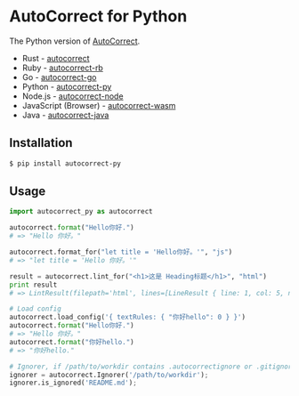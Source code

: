 # AutoCorrect for Python

The Python version of [AutoCorrect](https://github.com/huacnlee/autocorrect).

- Rust - [autocorrect](https://github.com/huacnlee/autocorrect)
- Ruby - [autocorrect-rb](https://github.com/huacnlee/autocorrect/tree/main/autocorrect-rb)
- Go - [autocorrect-go](https://github.com/longbridgeapp/autocorrect)
- Python - [autocorrect-py](https://github.com/huacnlee/autocorrect/tree/main/autocorrect-py)
- Node.js - [autocorrect-node](https://github.com/huacnlee/autocorrect/tree/main/autocorrect-node)
- JavaScript (Browser) - [autocorrect-wasm](https://github.com/huacnlee/autocorrect/tree/main/autocorrect-wasm)
- Java - [autocorrect-java](https://github.com/huacnlee/autocorrect/tree/main/autocorrect-java)

## Installation

```bash
$ pip install autocorrect-py
```

## Usage

```py
import autocorrect_py as autocorrect

autocorrect.format("Hello你好.")
# => "Hello 你好。"

autocorrect.format_for("let title = 'Hello你好。'", "js")
# => "let title = 'Hello 你好。'"

result = autocorrect.lint_for("<h1>这是 Heading标题</h1>", "html")
print result
# => LintResult(filepath='html', lines=[LineResult { line: 1, col: 5, new: "这是 Heading 标题", old: "这是 Heading标题", severity: Error }], enable=true)

# Load config
autocorrect.load_config('{ textRules: { "你好hello": 0 } }')
autocorrect.format("Hello你好.")
# => "Hello 你好。"
autocorrect.format("你好hello.")
# => "你好hello."

# Ignorer, if /path/to/workdir contains .autocorrectignore or .gitignore
ignorer = autocorrect.Ignorer('/path/to/workdir');
ignorer.is_ignored('README.md');
```
